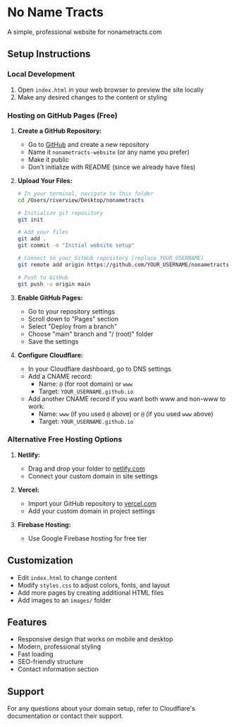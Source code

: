 # No Name Tracts

A simple, professional website for nonametracts.com

## Setup Instructions

### Local Development
1. Open `index.html` in your web browser to preview the site locally
2. Make any desired changes to the content or styling

### Hosting on GitHub Pages (Free)

1. **Create a GitHub Repository:**
   - Go to [GitHub](https://github.com) and create a new repository
   - Name it `nonametracts-website` (or any name you prefer)
   - Make it public
   - Don't initialize with README (since we already have files)

2. **Upload Your Files:**
   ```bash
   # In your terminal, navigate to this folder
   cd /Users/riverview/Desktop/nonametracts
   
   # Initialize git repository
   git init
   
   # Add your files
   git add .
   git commit -m "Initial website setup"
   
   # Connect to your GitHub repository (replace YOUR_USERNAME)
   git remote add origin https://github.com/YOUR_USERNAME/nonametracts-website.git
   
   # Push to GitHub
   git push -u origin main
   ```

3. **Enable GitHub Pages:**
   - Go to your repository settings
   - Scroll down to "Pages" section
   - Select "Deploy from a branch"
   - Choose "main" branch and "/ (root)" folder
   - Save the settings

4. **Configure Cloudflare:**
   - In your Cloudflare dashboard, go to DNS settings
   - Add a CNAME record:
     - Name: `@` (for root domain) or `www`
     - Target: `YOUR_USERNAME.github.io`
   - Add another CNAME record if you want both www and non-www to work:
     - Name: `www` (if you used `@` above) or `@` (if you used `www` above)
     - Target: `YOUR_USERNAME.github.io`

### Alternative Free Hosting Options

1. **Netlify:**
   - Drag and drop your folder to [netlify.com](https://netlify.com)
   - Connect your custom domain in site settings

2. **Vercel:**
   - Import your GitHub repository to [vercel.com](https://vercel.com)
   - Add your custom domain in project settings

3. **Firebase Hosting:**
   - Use Google Firebase hosting for free tier

## Customization

- Edit `index.html` to change content
- Modify `styles.css` to adjust colors, fonts, and layout
- Add more pages by creating additional HTML files
- Add images to an `images/` folder

## Features

- Responsive design that works on mobile and desktop
- Modern, professional styling
- Fast loading
- SEO-friendly structure
- Contact information section

## Support

For any questions about your domain setup, refer to Cloudflare's documentation or contact their support.
